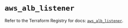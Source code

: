 # `aws_alb_listener`

Refer to the Terraform Registry for docs: [`aws_alb_listener`](https://registry.terraform.io/providers/hashicorp/aws/5.51.0/docs/resources/alb_listener).

